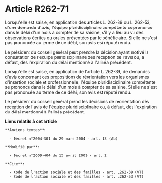 # Article R262-71

Lorsqu'elle est saisie, en application des articles L. 262-39 ou L. 262-53, d'une demande d'avis, l'équipe pluridisciplinaire
compétente se prononce dans le délai d'un mois à compter de sa saisine, s'il y a lieu au vu des observations écrites ou
orales présentées par le bénéficiaire. Si elle ne s'est pas prononcée au terme de ce délai, son avis est réputé rendu. 

Le président du conseil général peut prendre la décision ayant motivé la consultation de l'équipe pluridisciplinaire dès
réception de l'avis ou, à défaut, dès l'expiration du délai mentionné à l'alinéa précédent. 

Lorsqu'elle est saisie, en application de l'article L. 262-39, de demandes d'avis concernant des propositions de
réorientation vers les organismes d'insertion sociale et professionnelle, l'équipe pluridisciplinaire compétente se prononce
dans le délai d'un mois à compter de sa saisine. Si elle ne s'est pas prononcée au terme de ce délai, son avis est réputé
rendu. 

Le président du conseil général prend les décisions de réorientation dès réception de l'avis de l'équipe pluridisciplinaire
ou, à défaut, dès l'expiration du délai mentionné à l'alinéa précédent.

**Liens relatifs à cet article**

	**Anciens textes**:

	  - Décret n°2004-301 du 29 mars 2004 - art. 13 (Ab)

	**Modifié par**:

	  - Décret n°2009-404 du 15 avril 2009 - art. 2

	**Cite**:

	  - Code de l'action sociale et des familles - art. L262-39 (VT)
	  - Code de l'action sociale et des familles - art. L262-53 (VT)
